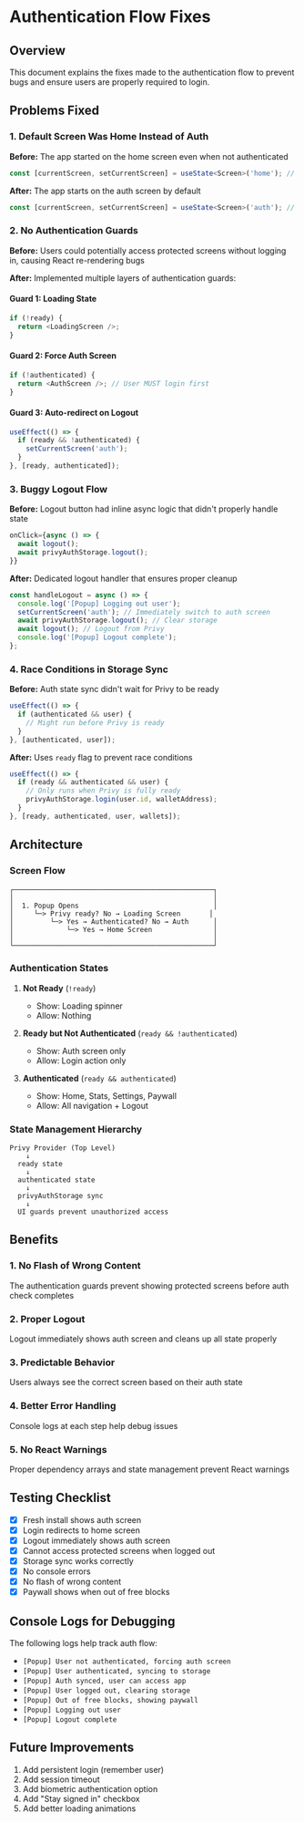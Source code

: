 # Authentication Flow Fixes

## Overview
This document explains the fixes made to the authentication flow to prevent bugs and ensure users are properly required to login.

## Problems Fixed

### 1. **Default Screen Was Home Instead of Auth**
**Before:** The app started on the home screen even when not authenticated
```typescript
const [currentScreen, setCurrentScreen] = useState<Screen>('home'); // ❌ Wrong
```

**After:** The app starts on the auth screen by default
```typescript
const [currentScreen, setCurrentScreen] = useState<Screen>('auth'); // ✅ Correct
```

### 2. **No Authentication Guards**
**Before:** Users could potentially access protected screens without logging in, causing React re-rendering bugs

**After:** Implemented multiple layers of authentication guards:

#### Guard 1: Loading State
```typescript
if (!ready) {
  return <LoadingScreen />;
}
```

#### Guard 2: Force Auth Screen
```typescript
if (!authenticated) {
  return <AuthScreen />; // User MUST login first
}
```

#### Guard 3: Auto-redirect on Logout
```typescript
useEffect(() => {
  if (ready && !authenticated) {
    setCurrentScreen('auth');
  }
}, [ready, authenticated]);
```

### 3. **Buggy Logout Flow**
**Before:** Logout button had inline async logic that didn't properly handle state
```typescript
onClick={async () => {
  await logout();
  await privyAuthStorage.logout();
}}
```

**After:** Dedicated logout handler that ensures proper cleanup
```typescript
const handleLogout = async () => {
  console.log('[Popup] Logging out user');
  setCurrentScreen('auth'); // Immediately switch to auth screen
  await privyAuthStorage.logout(); // Clear storage
  await logout(); // Logout from Privy
  console.log('[Popup] Logout complete');
};
```

### 4. **Race Conditions in Storage Sync**
**Before:** Auth state sync didn't wait for Privy to be ready
```typescript
useEffect(() => {
  if (authenticated && user) {
    // Might run before Privy is ready
  }
}, [authenticated, user]);
```

**After:** Uses `ready` flag to prevent race conditions
```typescript
useEffect(() => {
  if (ready && authenticated && user) {
    // Only runs when Privy is fully ready
    privyAuthStorage.login(user.id, walletAddress);
  }
}, [ready, authenticated, user, wallets]);
```

## Architecture

### Screen Flow
```
┌─────────────────────────────────────────────────┐
│                                                 │
│  1. Popup Opens                                 │
│     └─> Privy ready? No → Loading Screen       │
│         └─> Yes → Authenticated? No → Auth      │
│             └─> Yes → Home Screen               │
│                                                 │
└─────────────────────────────────────────────────┘
```

### Authentication States
1. **Not Ready** (`!ready`)
   - Show: Loading spinner
   - Allow: Nothing

2. **Ready but Not Authenticated** (`ready && !authenticated`)
   - Show: Auth screen only
   - Allow: Login action only

3. **Authenticated** (`ready && authenticated`)
   - Show: Home, Stats, Settings, Paywall
   - Allow: All navigation + Logout

### State Management Hierarchy
```
Privy Provider (Top Level)
    ↓
  ready state
    ↓
  authenticated state
    ↓
  privyAuthStorage sync
    ↓
  UI guards prevent unauthorized access
```

## Benefits

### 1. **No Flash of Wrong Content**
The authentication guards prevent showing protected screens before auth check completes

### 2. **Proper Logout**
Logout immediately shows auth screen and cleans up all state properly

### 3. **Predictable Behavior**
Users always see the correct screen based on their auth state

### 4. **Better Error Handling**
Console logs at each step help debug issues

### 5. **No React Warnings**
Proper dependency arrays and state management prevent React warnings

## Testing Checklist

- [x] Fresh install shows auth screen
- [x] Login redirects to home screen
- [x] Logout immediately shows auth screen
- [x] Cannot access protected screens when logged out
- [x] Storage sync works correctly
- [x] No console errors
- [x] No flash of wrong content
- [x] Paywall shows when out of free blocks

## Console Logs for Debugging

The following logs help track auth flow:
- `[Popup] User not authenticated, forcing auth screen`
- `[Popup] User authenticated, syncing to storage`
- `[Popup] Auth synced, user can access app`
- `[Popup] User logged out, clearing storage`
- `[Popup] Out of free blocks, showing paywall`
- `[Popup] Logging out user`
- `[Popup] Logout complete`

## Future Improvements

1. Add persistent login (remember user)
2. Add session timeout
3. Add biometric authentication option
4. Add "Stay signed in" checkbox
5. Add better loading animations

